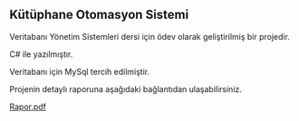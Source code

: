 ## Kütüphane Otomasyon Sistemi
Veritabanı Yönetim Sistemleri dersi için ödev olarak geliştirilmiş bir projedir.

C# ile yazılmıştır. 

Veritabanı için MySql tercih edilmiştir.

Projenin detaylı raporuna aşağıdaki bağlantıdan ulaşabilirsiniz.

[Rapor.pdf](https://github.com/ErenSaskin/libraryManagementSystem/blob/1d57543e48a3aa99ed2ad6760ad94dcfc64775ab/Rapor.pdf)